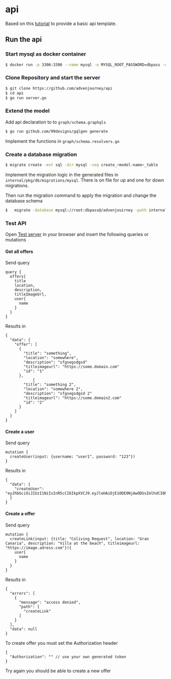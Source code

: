# api

Based on this [tutorial](https://www.howtographql.com/graphql-go/1-getting-started/) to provide a basic api template.

## Run the api

### Start mysql as docker container
```bash
$ docker run -p 3306:3306 --name mysql -e MYSQL_ROOT_PASSWORD=dbpass -e MYSQL_DATABASE=advenjourney -d mysql:latest
```

### Clone Repository and start the server
```bash
$ git clone https://github.com/advenjourney/api
$ cd api
$ go run server.go
```

### Extend the model

Add api declaration to to `graph/schema.graphqls`
```bash
$ go run github.com/99designs/gqlgen generate
```
Implement the functions in `graph/schema.resolvers.go`

### Create a database migration

```bash
$ migrate create -ext sql -dir mysql -seq create_<model-name>_table
```

Implement the migration logic in the generated files in `internal/pkg/db/migrations/mysql`. There is on file for up and one for down migrations.

Then run the migration command to apply the migration and change the database schema

```bash
$   migrate -database mysql://root:dbpass@/advenjouirney -path internal/pkg/db/migrations/mysql up

```

### Test API

Open [Test server](http://http://localhost:8080) in your browser and insert the following queries or mutations

#### Get all offers

Send query
```
query {
  offers{
    title
    location,
    description,
    titleImageUrl,
    user{
      name
    }
  }
}
```

Results in
```
{
  "data": {
    "offer": [
      {
        "title": "something",
        "location": "somewhere",
        "description": "sfgsegsdgsd"
        "titleimageurl": "https://some.domain.com"
        "id": "1"
      },
            {
        "title": "something 2",
        "location": "somewhere 2",
        "description": "sfgsegsdgsd 2"
        "titleimageurl": "https://some.domain2.com"
        "id": "2"
      }
    ]
  }
}
```

#### Create a user

Send query
```
mutation {
  createUser(input: {username: "user1", password: "123"})
}
```

Results in
```
{
  "data": {
    "createUser": "eyJhbGciOiJIUzI1NiIsInR5cCI6IkpXVCJ9.eyJleHAiOjE1ODE0NjAwODUsImlhdCI6MTU4MTQ1OTc4NX0.rYLOM123kSulGjvK5VP8c7S0kgk03WweS2VJUUbAgNA"
  }
}
```

#### Create a offer

Send query
```
mutation {
  createLink(input: {title: "Coliving Request", location: "Gran Canaria", description: "Villa at the beach", titleimageurl: "https://image.adress.com"}){
    user{
      name
    }
  }
}
```

Results in
```
{
  "errors": [
    {
      "message": "access denied",
      "path": [
        "createLink"
      ]
    }
  ],
  "data": null
}
```

To create offer you must set the Authorization header
```
{
  "Authorization": "" // use your own generated token
}
```
Try again you should be able to create a new offer